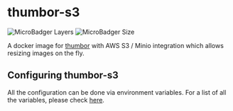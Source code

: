 # thumbor-s3

![MicroBadger Layers](https://img.shields.io/microbadger/layers/nkprince007/thumbor-s3.svg?style=popout)
![MicroBadger Size](https://img.shields.io/microbadger/image-size/nkprince007/thumbor-s3.svg?style=popout)

A docker image for [thumbor](http://thumbor.org) with AWS S3 / Minio
integration which allows resizing images on the fly.

## Configuring thumbor-s3

All the configuration can be done via environment variables. For a list of all
the variables, please check [here](https://github.com/nkprince007/thumbor-s3/blob/master/thumbor.conf.tpl).
